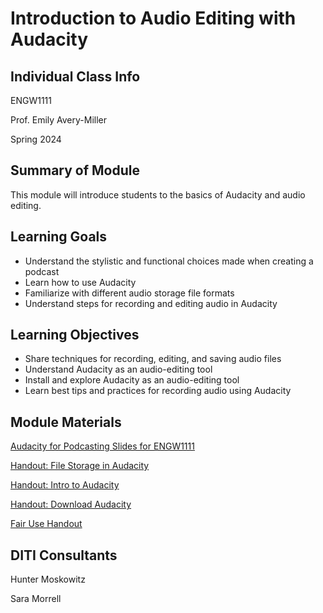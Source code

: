 <h1>Introduction to Audio Editing with Audacity</h1>
<h2>Individual Class Info</h2>

ENGW1111

Prof. Emily Avery-Miller 

Spring 2024

<h2>Summary of Module</h2>

This module will introduce students to the basics of Audacity and audio editing.

<h2>Learning Goals</h2>

* Understand the stylistic and functional choices made when creating a podcast
* Learn how to use Audacity
* Familiarize with different audio storage file formats
* Understand steps for recording and editing audio in Audacity

<h2>Learning Objectives</h2>

* Share techniques for recording, editing, and saving audio files  
* Understand Audacity as an audio-editing tool
* Install and explore Audacity as an audio-editing tool
* Learn best tips and practices for recording audio using Audacity 

<h2>Module Materials</h2>


[Audacity for Podcasting Slides for ENGW1111](https://github.com/NULabNortheastern/digitalassignmentshowcase/blob/main/audio-editing_podcasting/sp24-avery_miller-engw1111-audacity/ENGW%201111%20Emily-Miller-AudacitySlides.pdf)

[Handout: File Storage in Audacity](https://github.com/NULabNortheastern/digitalassignmentshowcase/blob/main/audio-editing_podcasting/sp24-avery_miller-engw1111-audacity/Handout%20File%20Storage%20in%20Audacity.pdf)

[Handout: Intro to Audacity](https://github.com/NULabNortheastern/digitalassignmentshowcase/blob/main/handouts/audio-editing_podcasting/Handout-Audacity.pdf)

[Handout: Download Audacity](https://github.com/NULabNortheastern/digitalassignmentshowcase/blob/main/audio-editing_podcasting/fa23-avery_miller-engw1111-audacity/handout-install_audacity.pdf)

[Fair Use Handout](https://github.com/NULabNortheastern/digitalassignmentshowcase/blob/main/handouts/general/Handout-Copyright_and_Fair_Use.pdf)

<h2>DITI Consultants</h2>

Hunter Moskowitz

Sara Morrell




